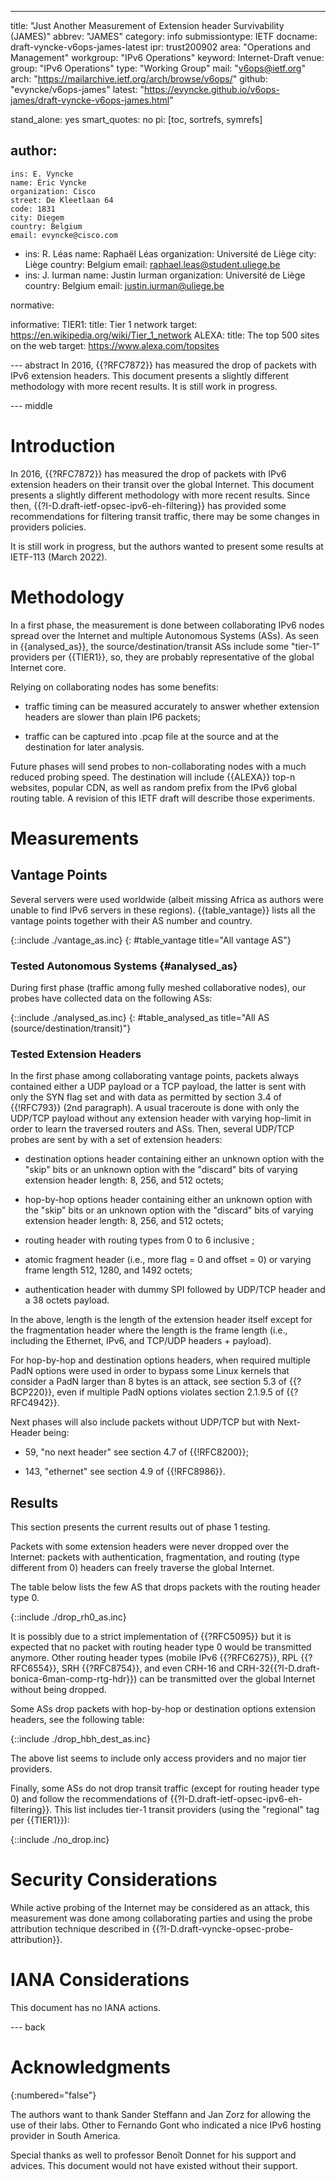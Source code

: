 ---
title: "Just Another Measurement of Extension header Survivability (JAMES)"
abbrev: "JAMES"
category: info
submissiontype: IETF
docname: draft-vyncke-v6ops-james-latest
ipr: trust200902
area: "Operations and Management"
workgroup: "IPv6 Operations"
keyword: Internet-Draft
venue:
  group: "IPv6 Operations"
  type: "Working Group"
  mail: "v6ops@ietf.org"
  arch: "https://mailarchive.ietf.org/arch/browse/v6ops/"
  github: "evyncke/v6ops-james"
  latest: "https://evyncke.github.io/v6ops-james/draft-vyncke-v6ops-james.html"

stand_alone: yes
smart_quotes: no
pi: [toc, sortrefs, symrefs]

author:
 -
    ins: E. Vyncke
    name: Éric Vyncke
    organization: Cisco
    street: De Kleetlaan 64
    code: 1831
    city: Diegem
    country: Belgium
    email: evyncke@cisco.com
 -
    ins: R. Léas
    name: Raphaël Léas
    organization: Université de Liège
    city: Liège
    country: Belgium
    email: raphael.leas@student.uliege.be
 -
    ins: J. Iurman
    name: Justin Iurman
    organization: Université de Liège
    country: Belgium
    email: justin.iurman@uliege.be

normative:

informative:
  TIER1:
    title: Tier 1 network
    target: https://en.wikipedia.org/wiki/Tier_1_network
  ALEXA:
    title: The top 500 sites on the web
    target: https://www.alexa.com/topsites


--- abstract
In 2016, {{?RFC7872}} has measured the drop of packets with IPv6 extension headers. This document presents a slightly different methodology with more recent results. It is still work in progress.

--- middle

# Introduction

In 2016, {{?RFC7872}} has measured the drop of packets with IPv6 extension headers on their transit over the global Internet. This document presents a slightly different methodology with more recent results. Since then, {{?I-D.draft-ietf-opsec-ipv6-eh-filtering}} has provided some recommendations for filtering transit traffic, there may be some changes in providers policies.

It is still work in progress, but the authors wanted to present some results at IETF-113 (March 2022).

# Methodology

In a first phase, the measurement is done between collaborating IPv6 nodes spread over the Internet and multiple Autonomous Systems (ASs). As seen in {{analysed_as}}, the source/destination/transit ASs include some "tier-1" providers per {{TIER1}}, so, they are probably representative of the global Internet core.

Relying on collaborating nodes has some benefits:

- traffic timing can be measured accurately to answer whether extension headers are slower than plain IP6 packets;

- traffic can be captured into .pcap file at the source and at the destination for later analysis.

Future phases will send probes to non-collaborating nodes with a much reduced probing speed. The destination will include {{ALEXA}} top-n websites, popular CDN, as well as random prefix from the IPv6 global routing table. A revision of this IETF draft will describe those experiments.

# Measurements

## Vantage Points

Several servers were used worldwide (albeit missing Africa as authors were unable to find IPv6 servers in these regions). {{table_vantage}} lists all the vantage points together with their AS number and country.

{::include ./vantage_as.inc}
{: #table_vantage title="All vantage AS"}

### Tested Autonomous Systems {#analysed_as}

During first phase (traffic among fully meshed collaborative nodes), our probes have collected data on the following ASs:

{::include ./analysed_as.inc}
{: #table_analysed_as title="All AS (source/destination/transit)"}

### Tested Extension Headers

In the first phase among collaborating vantage points, packets always contained either a UDP payload or a TCP payload, the latter is sent with only the SYN flag set and with data as permitted by section 3.4 of {{!RFC793}} (2nd paragraph). A usual traceroute is done with only the UDP/TCP payload without any extension header with varying hop-limit in order to learn the traversed routers and ASs. Then, several UDP/TCP probes are sent by with a set of extension headers:

- destination options header containing either an unknown option with the "skip" bits or an unknown option with the "discard" bits of varying extension header length: 8, 256, and 512 octets;

- hop-by-hop options header containing either an unknown option with the "skip" bits or an unknown option with the "discard" bits of varying extension header length: 8, 256, and 512 octets;

- routing header with routing types from 0 to 6 inclusive ;

- atomic fragment header (i.e., more flag = 0 and offset = 0) or varying frame length 512, 1280, and 1492 octets;

- authentication header with dummy SPI followed by UDP/TCP header and a 38 octets payload.

In the above, length is the length of the extension header itself except for the fragmentation header where the length is the frame length (i.e., including the Ethernet, IPv6, and TCP/UDP headers + payload).

For hop-by-hop and destination options headers, when required multiple PadN options were used in order to bypass some Linux kernels that consider a PadN larger than 8 bytes is an attack, see section 5.3 of {{?BCP220}}, even if multiple PadN options violates section 2.1.9.5 of {{?RFC4942}}.

Next phases will also include packets without UDP/TCP but with Next-Header being:

- 59, "no next header" see section 4.7 of {{!RFC8200}};

- 143, "ethernet" see section 4.9 of {{!RFC8986}}.

## Results

This section presents the current results out of phase 1 testing.

Packets with some extension headers were never dropped over the Internet: packets with authentication, fragmentation, and routing (type different from 0) headers can freely traverse the global Internet.

The table below lists the few AS that drops packets with the routing header type 0.

{::include ./drop_rh0_as.inc}

It is possibly due to a strict implementation of {{?RFC5095}} but it is expected that no packet with routing header type 0 would be transmitted anymore. Other routing header types (mobile IPv6 {{?RFC6275}}, RPL {{?RFC6554}}, SRH {{?RFC8754}}, and even CRH-16 and CRH-32{{?I-D.draft-bonica-6man-comp-rtg-hdr}}) can be transmitted over the global Internet without being dropped.

Some ASs drop packets with hop-by-hop or destination options extension headers, see the following table:

{::include ./drop_hbh_dest_as.inc}

The above list seems to include only access providers and no major tier providers.

Finally, some ASs do not drop transit traffic (except for routing header type 0) and follow the recommendations of {{?I-D.draft-ietf-opsec-ipv6-eh-filtering}}. This list includes tier-1 transit providers (using the "regional" tag per {{TIER1}}):

{::include ./no_drop.inc}

# Security Considerations

While active probing of the Internet may be considered as an attack, this measurement was done among collaborating parties and using the probe attribution technique described in {{?I-D.draft-vyncke-opsec-probe-attribution}}.


# IANA Considerations

This document has no IANA actions.

--- back

# Acknowledgments
{:numbered="false"}

The authors want to thank Sander Steffann and Jan Zorz for allowing the use of their labs. Other to Fernando Gont who indicated a nice IPv6 hosting provider in South America.

Special thanks as well to professor Benoît Donnet for his support and advices. This document would not have existed without their support.
